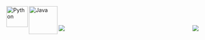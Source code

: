 <img align="left" alt="Python" width="56px" src="https://cdn4.iconfinder.com/data/icons/logos-and-brands/512/267_Python_logo-512.png" />
<img align="left" alt="Java" width="75px" src="https://cdn.iconscout.com/icon/free/png-256/java-60-1174953.png" />
<br><br><br>
<img align="left" src="https://github-readme-stats.vercel.app/api/?username=BarthVisuals&show_icons=true&include_all_commits&theme=midnight-purple" />
<img align="right" src="https://github-readme-stats.vercel.app/api/top-langs/?username=BarthVisuals&langs_count=8&icon_color=eb5a50&theme=dark&title_color=9919e3" />

